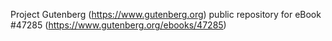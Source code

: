 Project Gutenberg (https://www.gutenberg.org) public repository for
eBook #47285 (https://www.gutenberg.org/ebooks/47285)
